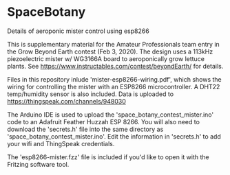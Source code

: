 # SpaceBotany
Details of aeroponic mister control using esp8266

This is supplementary material for the Amateur Professionals team entry in the Grow Beyond Earth contest (Feb 3, 2020). 
The design uses a 113kHz piezoelectric mister w/ WG3166A board to aeroponically grow lettuce plants.
See https://www.instructables.com/contest/beyondEarth/ for details.

Files in this repository inlude 'mister-esp8266-wiring.pdf', which shows the wiring for controlling the mister with an ESP8266 microcontroller. A DHT22 temp/humidity sensor is also included. 
Data is uploaded to https://thingspeak.com/channels/948030

The Arduino IDE is used to upload the 'space_botany_contest_mister.ino' code to an Adafruit Feather Huzzah ESP 8266.
You will also need to download the 'secrets.h' file into the same directory as 'space_botany_contest_mister.ino'.
Edit the information in 'secrets.h' to add your wifi and ThingSpeak credentials.

The 'esp8266-mister.fzz' file is included if you'd like to open it with the Fritzing software tool.
